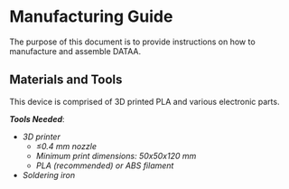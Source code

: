 # Manufacturing Guide
The purpose of this document is to provide instructions on how to manufacture and assemble DATAA.

## Materials and Tools
This device is comprised of 3D printed PLA and various electronic parts.

***Tools Needed***:
* _3D printer_
  * _≤0.4 mm nozzle_
  * _Minimum print dimensions: 50x50x120 mm_
  * _PLA (recommended) or ABS filament_
* _Soldering iron_
